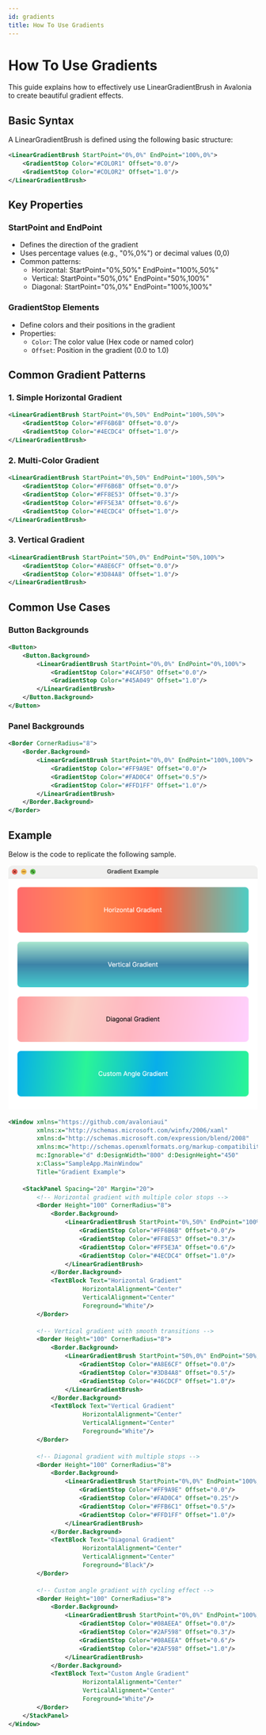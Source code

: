 ```yaml
---
id: gradients
title: How To Use Gradients
---
```



# How To Use Gradients

This guide explains how to effectively use LinearGradientBrush in Avalonia to create beautiful gradient effects.

## Basic Syntax
A LinearGradientBrush is defined using the following basic structure:

```xml
<LinearGradientBrush StartPoint="0%,0%" EndPoint="100%,0%">
    <GradientStop Color="#COLOR1" Offset="0.0"/>
    <GradientStop Color="#COLOR2" Offset="1.0"/>
</LinearGradientBrush>
```

## Key Properties

### StartPoint and EndPoint

* Defines the direction of the gradient
* Uses percentage values (e.g., "0%,0%") or decimal values (0,0)
* Common patterns:
  * Horizontal: StartPoint="0%,50%" EndPoint="100%,50%"
  * Vertical: StartPoint="50%,0%" EndPoint="50%,100%"
  * Diagonal: StartPoint="0%,0%" EndPoint="100%,100%"

### GradientStop Elements

* Define colors and their positions in the gradient
* Properties:
  * `Color`: The color value (Hex code or named color)
  * `Offset`: Position in the gradient (0.0 to 1.0)

## Common Gradient Patterns

### 1. Simple Horizontal Gradient

```xml
<LinearGradientBrush StartPoint="0%,50%" EndPoint="100%,50%">
    <GradientStop Color="#FF6B6B" Offset="0.0"/>
    <GradientStop Color="#4ECDC4" Offset="1.0"/>
</LinearGradientBrush>
```

### 2. Multi-Color Gradient

```xml
<LinearGradientBrush StartPoint="0%,50%" EndPoint="100%,50%">
    <GradientStop Color="#FF6B6B" Offset="0.0"/>
    <GradientStop Color="#FF8E53" Offset="0.3"/>
    <GradientStop Color="#FF5E3A" Offset="0.6"/>
    <GradientStop Color="#4ECDC4" Offset="1.0"/>
</LinearGradientBrush>
```

### 3. Vertical Gradient

```xml
<LinearGradientBrush StartPoint="50%,0%" EndPoint="50%,100%">
    <GradientStop Color="#A8E6CF" Offset="0.0"/>
    <GradientStop Color="#3D84A8" Offset="1.0"/>
</LinearGradientBrush>
```

## Common Use Cases

### Button Backgrounds

```xml
<Button>
    <Button.Background>
        <LinearGradientBrush StartPoint="0%,0%" EndPoint="0%,100%">
            <GradientStop Color="#4CAF50" Offset="0.0"/>
            <GradientStop Color="#45A049" Offset="1.0"/>
        </LinearGradientBrush>
    </Button.Background>
</Button>
```

### Panel Backgrounds

```xml
<Border CornerRadius="8">
    <Border.Background>
        <LinearGradientBrush StartPoint="0%,0%" EndPoint="100%,100%">
            <GradientStop Color="#FF9A9E" Offset="0.0"/>
            <GradientStop Color="#FAD0C4" Offset="0.5"/>
            <GradientStop Color="#FFD1FF" Offset="1.0"/>
        </LinearGradientBrush>
    </Border.Background>
</Border>
```

## Example 

Below is the code to replicate the following sample. 

![Gradient Sample](../../../static/img/guides/gradients/gradients.png)

```xml
<Window xmlns="https://github.com/avaloniaui"
        xmlns:x="http://schemas.microsoft.com/winfx/2006/xaml"
        xmlns:d="http://schemas.microsoft.com/expression/blend/2008"
        xmlns:mc="http://schemas.openxmlformats.org/markup-compatibility/2006"
        mc:Ignorable="d" d:DesignWidth="800" d:DesignHeight="450"
        x:Class="SampleApp.MainWindow"
        Title="Gradient Example">
        
    <StackPanel Spacing="20" Margin="20">
        <!-- Horizontal gradient with multiple color stops -->
        <Border Height="100" CornerRadius="8">
            <Border.Background>
                <LinearGradientBrush StartPoint="0%,50%" EndPoint="100%,50%">
                    <GradientStop Color="#FF6B6B" Offset="0.0"/>
                    <GradientStop Color="#FF8E53" Offset="0.3"/>
                    <GradientStop Color="#FF5E3A" Offset="0.6"/>
                    <GradientStop Color="#4ECDC4" Offset="1.0"/>
                </LinearGradientBrush>
            </Border.Background>
            <TextBlock Text="Horizontal Gradient"
                     HorizontalAlignment="Center"
                     VerticalAlignment="Center"
                     Foreground="White"/>
        </Border>

        <!-- Vertical gradient with smooth transitions -->
        <Border Height="100" CornerRadius="8">
            <Border.Background>
                <LinearGradientBrush StartPoint="50%,0%" EndPoint="50%,100%">
                    <GradientStop Color="#A8E6CF" Offset="0.0"/>
                    <GradientStop Color="#3D84A8" Offset="0.5"/>
                    <GradientStop Color="#46CDCF" Offset="1.0"/>
                </LinearGradientBrush>
            </Border.Background>
            <TextBlock Text="Vertical Gradient"
                     HorizontalAlignment="Center"
                     VerticalAlignment="Center"
                     Foreground="White"/>
        </Border>

        <!-- Diagonal gradient with multiple stops -->
        <Border Height="100" CornerRadius="8">
            <Border.Background>
                <LinearGradientBrush StartPoint="0%,0%" EndPoint="100%,100%">
                    <GradientStop Color="#FF9A9E" Offset="0.0"/>
                    <GradientStop Color="#FAD0C4" Offset="0.25"/>
                    <GradientStop Color="#FFB6C1" Offset="0.5"/>
                    <GradientStop Color="#FFD1FF" Offset="1.0"/>
                </LinearGradientBrush>
            </Border.Background>
            <TextBlock Text="Diagonal Gradient"
                     HorizontalAlignment="Center"
                     VerticalAlignment="Center"
                     Foreground="Black"/>
        </Border>

        <!-- Custom angle gradient with cycling effect -->
        <Border Height="100" CornerRadius="8">
            <Border.Background>
                <LinearGradientBrush StartPoint="0%,0%" EndPoint="100%,50%">
                    <GradientStop Color="#08AEEA" Offset="0.0"/>
                    <GradientStop Color="#2AF598" Offset="0.3"/>
                    <GradientStop Color="#08AEEA" Offset="0.6"/>
                    <GradientStop Color="#2AF598" Offset="1.0"/>
                </LinearGradientBrush>
            </Border.Background>
            <TextBlock Text="Custom Angle Gradient"
                     HorizontalAlignment="Center"
                     VerticalAlignment="Center"
                     Foreground="White"/>
        </Border>
    </StackPanel>
</Window>
```